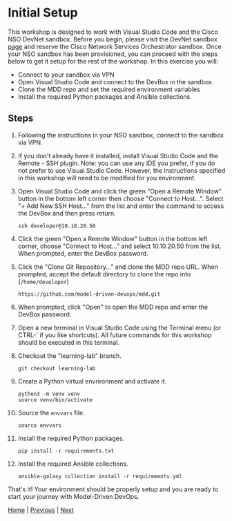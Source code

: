 # Initial Setup

This workshop is designed to work with Visual Studio Code and the Cisco NSO DevNet sandbox. Before you begin, please visit the DevNet sandbox [page](https://developer.cisco.com/site/sandbox/) and reserve the Cisco Network Services Orchestrator sandbox. Once your NSO sandbox has been provisioned, you can proceed with the steps below to get it setup for the rest of the workshop.  In this exercise you will:

- Connect to your sandbox via VPN
- Open Visual Studio Code and connect to the DevBox in the sandbox.
- Clone the MDD repo and set the required environment variables
- Install the required Python packages and Ansible collections

## Steps
1. Following the instructions in your NSO sandbox, connect to the sandbox via VPN.

1. If you don't already have it installed, install Visual Studio Code and the Remote - SSH plugin. Note: you can use any IDE you prefer, if you do not prefer to use Visual Studio Code. However, the instructions specified in this workshop will need to be modified for you environment.

1. Open Visual Studio Code and click the green "Open a Remote Window" button in the bottom left corner then choose "Connect to Host...".  Select "+ Add New SSH Host..." from the list and enter the command to access the DevBox and then press return.
    ```
    ssh developer@10.10.20.50
    ```

1. Click the green "Open a Remote Window" button in the bottom left corner, choose "Connect to Host..." and select 10.10.20.50 from the list.  When prompted, enter the DevBox password.

1. Click the "Clone Git Repository..." and clone the MDD repo URL.  When prompted, accept the default directory to clone the repo into (`/home/developer`)
    ```
    https://github.com/model-driven-devops/mdd.git
    ```

1. When prompted, click "Open" to open the MDD repo and enter the DevBox password.

1. Open a new terminal in Visual Studio Code using the Terminal menu (or CTRL-` if you like shortcuts). All future commands for this workshop should be executed in this terminal.

1. Checkout the "learning-lab" branch.
    ```
    git checkout learning-lab
    ```

1. Create a Python virtual envrironment and activate it.
    ```
    python3 -m venv venv
    source venv/bin/activate
    ```

1. Source the `envvars` file.
    ```
    source envvars
    ```

1. Install the required Python packages.
    ```
    pip install -r requirements.txt
    ```

1. Install the required Ansible collections.
    ```
    ansible-galaxy collection install -r requirements.yml
    ```

That's it! Your environment should be properly setup and you are ready to start your journey with Model-Driven DevOps.

[Home](../README.md#workshop-exercises) | [Previous](../README.md#workshop-exercises) | [Next](deploy-topology.md#deploying-the-topology)
